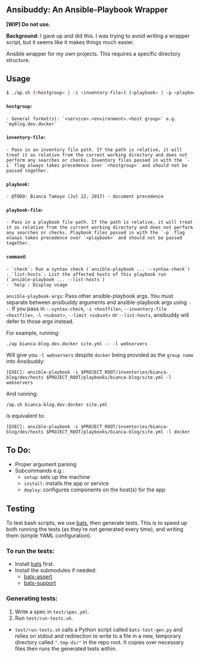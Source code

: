## Ansibuddy: An Ansible-Playbook Wrapper

**[WIP] Do not use.**

**Background:** I gave up and did this. I was trying to avoid writing a wrapper script, but it seems like it makes things much easier.

Ansible wrapper for my own projects. This requires a specific directory structure.


## Usage

```bash
$ ./ap.sh (<hostgroup> | -i <inventory-file>) (<playbook> | -p <playbook-file>) [<command>...] -- [ansible-playbook-args]
```

#### `hostgroup`:
	- General format(s): `<service>.<environment>.<host group>` e.g. `myblog.dev.docker`

#### `inventory-file`:
	- Pass in an inventory file path. If the path is relative, it will treat it as relative from the current working directory and does not perform any searches or checks. Inventory files passed in with the `-i` flag always takes precedence over `<hostgroup>` and should not be passed together.

#### `playbook`:
	- @TODO: Bianca Tamayo (Jul 22, 2017) - document precedence 

#### `playbook-file`:
	- Pass in a playbook file path. If the path is relative, it will treat it as relative from the current working directory and does not perform any searches or checks. Playbook files passed in with the `-p` flag always takes precedence over `<playbook>` and should not be passed together.

#### `command`:
	- `check`: Run a syntax check (`ansible-playbook ... --syntax-check`)
	- `list-hosts`: List the affected hosts of this playbook run (`ansible-playbook ... --list-hosts`)
	- `help`: Display usage


`ansible-playbook-args`: Pass other ansible-playbook args. You must separate between ansibuddy arguments and ansible-playbook args using `--`. If you pass in `--syntax-check`, `-i <hostfile>`,  `--inventory-file <hostfile>`, `-l <subset>`, `--limit <subset>` or `--list-hosts`, ansibuddy will defer to those args instead.

For example, running:

```
./ap bianca-blog.dev.docker site.yml -- -l webservers
```

Will give you `-l webservers` despite `docker` being provided as the `group name` into Ansibuddy:

```
[EXEC]: ansible-playbook -i $PROJECT_ROOT/inventories/bianca-blog/dev/hosts $PROJECT_ROOT/playbooks/bianca-blog/site.yml -l webservers
```

And running:

```
/ap.sh bianca-blog.dev.docker site.yml
```

is equivalent to:

```
[EXEC]: ansible-playbook -i $PROJECT_ROOT/inventories/bianca-blog/dev/hosts $PROJECT_ROOT/playbooks/bianca-blog/site.yml -l docker
```



## To Do:

- Proper argument parsing
- Subcommands e.g.:
	- `setup`: sets up the machine
	- `install`: installs the app or service
	- `deploy`: configures components on the host(s) for the app


## Testing

To test bash scripts, we use [bats](https://github.com/sstephenson/bats), then generate tests. This is to speed up both running the tests (as they're not generated every time), and writing them (simple YAML configuration).

### To run the tests:
- Install [bats](https://github.com/sstephenson/bats) first.
- Install the submodules if needed:
	- [bats-assert](https://github.com/ztombol/bats-assert)
	- [bats-support](https://github.com/ztombol/bats-support)

### Generating tests:

1. Write a spec in `test/spec.yml`.
2. Run `test/run-tests.sh`.

- `test/run-tests.sh` calls a Python script called `bats-test-gen.py` and relies on stdout and redirection to write to a file in a new, temporary directory called `".tmp-dir"` in the repo root. It copies over necessary files then runs the generated tests within.
